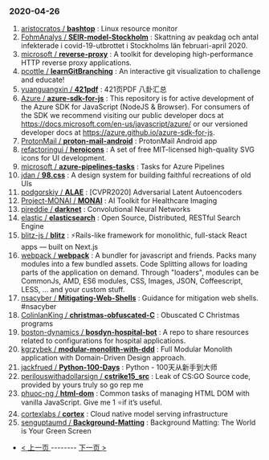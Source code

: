 ### 2020-04-26 
1. [
        aristocratos /
**bashtop**](https://github.com/aristocratos/bashtop) : Linux resource monitor
1. [
        FohmAnalys /
**SEIR-model-Stockholm**](https://github.com/FohmAnalys/SEIR-model-Stockholm) : Skattning av peakdag och antal infekterade i covid-19-utbrottet i Stockholms län februari-april 2020.
1. [
        microsoft /
**reverse-proxy**](https://github.com/microsoft/reverse-proxy) : A toolkit for developing high-performance HTTP reverse proxy applications.
1. [
        pcottle /
**learnGitBranching**](https://github.com/pcottle/learnGitBranching) : An interactive git visualization to challenge and educate!
1. [
        yuanguangxin /
**421pdf**](https://github.com/yuanguangxin/421pdf) : 421页PDF 八卦汇总
1. [
        Azure /
**azure-sdk-for-js**](https://github.com/Azure/azure-sdk-for-js) : This repository is for active development of the Azure SDK for JavaScript (NodeJS & Browser). For consumers of the SDK we recommend visiting our public developer docs at https://docs.microsoft.com/en-us/javascript/azure/ or our versioned developer docs at https://azure.github.io/azure-sdk-for-js.
1. [
        ProtonMail /
**proton-mail-android**](https://github.com/ProtonMail/proton-mail-android) : ProtonMail Android app
1. [
        refactoringui /
**heroicons**](https://github.com/refactoringui/heroicons) : A set of free MIT-licensed high-quality SVG icons for UI development.
1. [
        microsoft /
**azure-pipelines-tasks**](https://github.com/microsoft/azure-pipelines-tasks) : Tasks for Azure Pipelines
1. [
        jdan /
**98.css**](https://github.com/jdan/98.css) : A design system for building faithful recreations of old UIs
1. [
        podgorskiy /
**ALAE**](https://github.com/podgorskiy/ALAE) : [CVPR2020] Adversarial Latent Autoencoders
1. [
        Project-MONAI /
**MONAI**](https://github.com/Project-MONAI/MONAI) : AI Toolkit for Healthcare Imaging
1. [
        pjreddie /
**darknet**](https://github.com/pjreddie/darknet) : Convolutional Neural Networks
1. [
        elastic /
**elasticsearch**](https://github.com/elastic/elasticsearch) : Open Source, Distributed, RESTful Search Engine
1. [
        blitz-js /
**blitz**](https://github.com/blitz-js/blitz) : ⚡️Rails-like framework for monolithic, full-stack React apps — built on Next.js
1. [
        webpack /
**webpack**](https://github.com/webpack/webpack) : A bundler for javascript and friends. Packs many modules into a few bundled assets. Code Splitting allows for loading parts of the application on demand. Through "loaders", modules can be CommonJs, AMD, ES6 modules, CSS, Images, JSON, Coffeescript, LESS, ... and your custom stuff.
1. [
        nsacyber /
**Mitigating-Web-Shells**](https://github.com/nsacyber/Mitigating-Web-Shells) : Guidance for mitigation web shells. #nsacyber
1. [
        ColinIanKing /
**christmas-obfuscated-C**](https://github.com/ColinIanKing/christmas-obfuscated-C) : Obuscated C Christmas programs
1. [
        boston-dynamics /
**bosdyn-hospital-bot**](https://github.com/boston-dynamics/bosdyn-hospital-bot) : A repo to share resources related to configurations for hospital applications.
1. [
        kgrzybek /
**modular-monolith-with-ddd**](https://github.com/kgrzybek/modular-monolith-with-ddd) : Full Modular Monolith application with Domain-Driven Design approach.
1. [
        jackfrued /
**Python-100-Days**](https://github.com/jackfrued/Python-100-Days) : Python - 100天从新手到大师
1. [
        perilouswithadollarsign /
**cstrike15_src**](https://github.com/perilouswithadollarsign/cstrike15_src) : Leak of CS:GO Source code, provided by yours truly so go rep me
1. [
        phuoc-ng /
**html-dom**](https://github.com/phuoc-ng/html-dom) : Common tasks of managing HTML DOM with vanilla JavaScript. Give me 1 ⭐if it’s useful.
1. [
        cortexlabs /
**cortex**](https://github.com/cortexlabs/cortex) : Cloud native model serving infrastructure
1. [
        senguptaumd /
**Background-Matting**](https://github.com/senguptaumd/Background-Matting) : Background Matting: The World is Your Green Screen 

- [ < 上一页 ](https://github.com/able8/github-trending-daily-record/blob/master/2020-04-25.md) -------- [ 下一页 > ](https://github.com/able8/github-trending-daily-record/blob/master/2020-04-27.md)